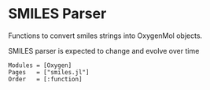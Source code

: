 # SMILES Parser

Functions to convert smiles strings into OxygenMol objects.

SMILES parser is expected to change and evolve over time

```@autodocs
Modules = [Oxygen]
Pages   = ["smiles.jl"]
Order   = [:function]
```
